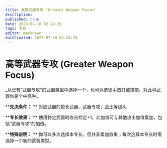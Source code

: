 ```yaml
---
title: 高等武器专攻 (Greater Weapon Focus)
description: 
published: true
date: 2023-07-10 02:24:20
tags: 专长
editor: markdown
dateCreated: 2023-07-10 02:24:20
---
```


# 高等武器专攻 (Greater Weapon Focus)

_从已有“武器专攻”的武器类型中选择一个，也可以选徒手击打或擒抱，对此种武器你是个中高手。

****先决条件：** ** 对应武器的擅长武器、武器专攻，战士等级8。

****专长效果：** ** 使用特定武器时攻击检定+1。此加值可与其他攻击加值累加，包括“武器专攻”的加值。

****特殊说明：** ** 你可以多次选择本专长，但并非累加效果；每次选择本专长时需选择一个新的武器类型。

